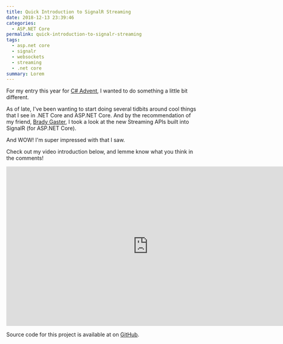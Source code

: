 ```yaml
---
title: Quick Introduction to SignalR Streaming
date: 2018-12-13 23:39:46
categories:
  - ASP.NET Core
permalink: quick-introduction-to-signalr-streaming
tags:
  - asp.net core
  - signalr
  - websockets
  - streaming
  - .net core
summary: Lorem
---
```

For my entry this year for [C# Advent](https://crosscuttingconcerns.com/The-Second-Annual-C-Advent), I wanted to do something a little bit different.

As of late, I've been wanting to start doing several tidbits around cool things that I see in .NET Core and ASP.NET Core.  And by the recommendation of my friend, [Brady Gaster](https://twitter.com/bradygaster), I took a look at the new Streaming APIs built into SignalR (for ASP.NET Core).  

And WOW!  I'm super impressed with that I saw.  

Check out my video introduction below, and lemme know what you think in the comments!

<iframe width="750" height="422" src="https://www.youtube.com/embed/xLtWgRzB2_g" frameborder="0" allow="accelerometer; autoplay; encrypted-media; gyroscope; picture-in-picture" allowfullscreen></iframe>

Source code for this project is available at on [GitHub](https://github.com/swiftkickin/signalr-streaming-v1).